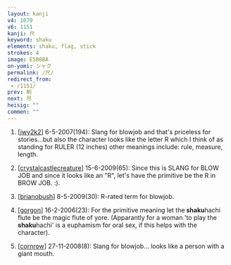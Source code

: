 ```yaml
---
layout: kanji
v4: 1070
v6: 1151
kanji: 尺
keyword: shaku
elements: shaku, flag, stick
strokes: 4
image: E5B0BA
on-yomi: シャク
permalink: /尺/
redirect_from:
 - /1151/
prev: 刷
next: 尽
heisig: ""
commen: ""
---
```


1) [<a href="http://kanji.koohii.com/profile/jwy2k2">jwy2k2</a>] 6-5-2007(194): Slang for blowjob and that&#039;s priceless for stories...but also the character looks like the letter R which I think of as standing for RULER (12 inches) other meanings include: rule, measure, length.

2) [<a href="http://kanji.koohii.com/profile/crystalcastlecreature">crystalcastlecreature</a>] 15-6-2009(65): Since this is SLANG for BLOW JOB and since it looks like an &quot;R&quot;, let&#039;s have the primitive be the R in BROW JOB. :).

3) [<a href="http://kanji.koohii.com/profile/brianobush">brianobush</a>] 8-5-2009(30): R-rated term for blowjob.

4) [<a href="http://kanji.koohii.com/profile/gorgon">gorgon</a>] 16-2-2006(23): For the primitive meaning let the<strong> shaku</strong>hachi flute be the magic flute of yore. (Apparantly for a woman &#039;to play the<strong> shaku</strong>hachi&#039; is a euphamism for oral sex, if this helps with the character).

5) [<a href="http://kanji.koohii.com/profile/cornrow">cornrow</a>] 27-11-2008(8): Slang for blowjob... looks like a person with a giant mouth.

